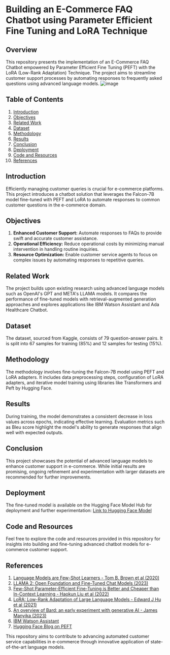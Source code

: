 # Building an E-Commerce FAQ Chatbot using Parameter Efficient Fine Tuning and LoRA Technique

## Overview

This repository presents the implementation of an E-Commerce FAQ Chatbot empowered by Parameter Efficient Fine Tuning (PEFT) with the LoRA (Low-Rank Adaptation) Technique. The project aims to streamline customer support processes by automating responses to frequently asked questions using advanced language models.
![image](https://github.com/Swati-Shiriyannavar/AI-Powered-Resume-Summarizer-and-Question-Answering-Model/assets/75442865/a52a56ac-c66f-442a-98ae-13a0631e5c84)

## Table of Contents

1. [Introduction](#introduction)
2. [Objectives](#objectives)
3. [Related Work](#related-work)
4. [Dataset](#dataset)
5. [Methodology](#methodology)
6. [Results](#results)
7. [Conclusion](#conclusion)
8. [Deployment](#deployment)
9. [Code and Resources](#code-and-resources)
10. [References](#references)

## Introduction

Efficiently managing customer queries is crucial for e-commerce platforms. This project introduces a chatbot solution that leverages the Falcon-7B model fine-tuned with PEFT and LoRA to automate responses to common customer questions in the e-commerce domain.

## Objectives

1. **Enhanced Customer Support:** Automate responses to FAQs to provide swift and accurate customer assistance.
2. **Operational Efficiency:** Reduce operational costs by minimizing manual intervention in handling routine inquiries.
3. **Resource Optimization:** Enable customer service agents to focus on complex issues by automating responses to repetitive queries.

## Related Work

The project builds upon existing research using advanced language models such as OpenAI's GPT and META's LLAMA models. It compares the performance of fine-tuned models with retrieval-augmented generation approaches and explores applications like IBM Watson Assistant and Ada Healthcare Chatbot.

## Dataset

The dataset, sourced from Kaggle, consists of 79 question-answer pairs. It is split into 67 samples for training (85%) and 12 samples for testing (15%).

## Methodology

The methodology involves fine-tuning the Falcon-7B model using PEFT and LoRA adapters. It includes data preprocessing steps, configuration of LoRA adapters, and iterative model training using libraries like Transformers and Peft by Hugging Face.

## Results

During training, the model demonstrates a consistent decrease in loss values across epochs, indicating effective learning. Evaluation metrics such as Bleu score highlight the model's ability to generate responses that align well with expected outputs.

## Conclusion

This project showcases the potential of advanced language models to enhance customer support in e-commerce. While initial results are promising, ongoing refinement and experimentation with larger datasets are recommended for further improvements.

## Deployment

The fine-tuned model is available on the Hugging Face Model Hub for deployment and further experimentation: [Link to Hugging Face Model](https://huggingface.co/bnsapa/faq-llm)

## Code and Resources

Feel free to explore the code and resources provided in this repository for insights into building and fine-tuning advanced chatbot models for e-commerce customer support.

## References

1. [Language Models are Few-Shot Learners - Tom B. Brown et al (2020)](https://arxiv.org/abs/2005.14165)
2. [LLAMA 2: Open Foundation and Fine-Tuned Chat Models (2023)](https://arxiv.org/abs/2307.09288)
3. [Few-Shot Parameter-Efficient Fine-Tuning is Better and Cheaper than In-Context Learning - Haokun Liu et al (2022)](https://arxiv.org/abs/2205.05638)
4. [LoRA: Low-Rank Adaptation of Large Language Models - Edward J Hu et al (2021)](https://arxiv.org/abs/2106.09685)
5. [An overview of Bard: an early experiment with generative AI - James Manyika (2023)](https://ai.google/static/documents/google-about-bard.pdf)
6. [IBM Watson Assistant](https://www.ibm.com/products/watsonx-assistant)
7. [Hugging Face Blog on PEFT](https://huggingface.co/blog/peft)

This repository aims to contribute to advancing automated customer service capabilities in e-commerce through innovative application of state-of-the-art language models.
